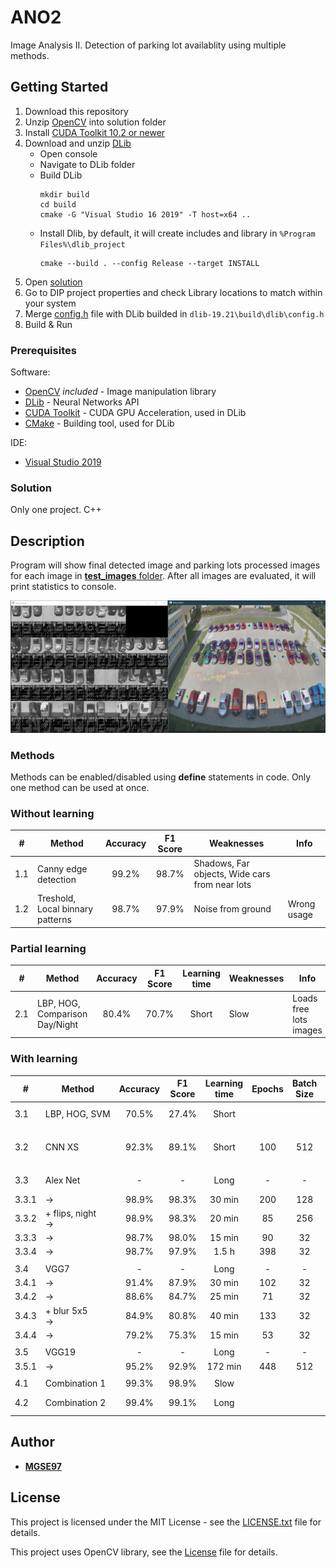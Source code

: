 # ANO2

Image Analysis II. Detection of parking lot availablity using multiple methods.


## Getting Started

1. Download this repository
2. Unzip [OpenCV](opencv.zip) into solution folder
3. Install [CUDA Toolkit 10.2 or newer](https://developer.nvidia.com/cuda-10.2-download-archive?target_os=Windows&target_arch=x86_64&target_version=10&target_type=exenetwork)
4. Download and unzip [DLib](http://dlib.net/compile.html)
    - Open console
    - Navigate to DLib folder
    - Build DLib
      ```
      mkdir build
      cd build
      cmake -G "Visual Studio 16 2019" -T host=x64 ..
      ```
    - Install Dlib, by default, it will create includes and library in `%Program Files%\dlib_project`
      ```
      cmake --build . --config Release --target INSTALL
      ```
5. Open [solution](DIP.sln)  
6. Go to DIP project properties and check Library locations to match within your system
7. Merge [config.h](DIP/config.h) file with DLib builded in `dlib-19.21\build\dlib\config.h`
8. Build & Run

### Prerequisites

Software:
* [OpenCV](https://opencv.org/) *included* - Image manipulation library
* [DLib](http://dlib.net/) - Neural Networks API
* [CUDA Toolkit](https://developer.nvidia.com/cuda-toolkit) - CUDA GPU Acceleration, used in DLib
* [CMake](https://cmake.org/) - Building tool, used for DLib

IDE:
* [Visual Studio 2019](https://visualstudio.microsoft.com/cs/vs/)

### Solution

Only one project. C++

## Description

Program will show final detected image and parking lots processed images for each image in [**test_images** folder](DIP/test_images).
After all images are evaluated, it will print statistics to console.

![GUI visualization](Resources/M_Combo.png)

### Methods

Methods can be enabled/disabled using **define** statements in code.
Only one method can be used at once.

### Without learning

|#|Method|Accuracy|F1 Score|Weaknesses|Info|
|-|------|:------:|:------:|----------|----|
|1.1|Canny edge detection|99.2%|98.7%|Shadows, Far objects, Wide cars from near lots||
|1.2|Treshold, Local binnary patterns|98.7%|97.9%|Noise from ground|Wrong usage|

### Partial learning

|#|Method|Accuracy|F1 Score|Learning time|Weaknesses|Info|
|-|------|:------:|:------:|:-----------:|----------|----|
|2.1|LBP, HOG, Comparison Day/Night|80.4%|70.7%|Short|Slow|Loads free lots images|

### With learning

|#|Method|Accuracy|F1 Score|Learning time|Epochs|Batch Size|Learning Rate|Weaknesses|Info / Loss|
|-|------|:------:|:------:|:-----------:|:----:|:--------:|:-----------:|----------|-----------|
|3.1|LBP,&nbsp;HOG,&nbsp;SVM|70.5%|27.4%|Short||||Weak predictions||
|||||||||||
|3.2|CNN&nbsp;XS|92.3%|89.1%|Short|100|512|1e-2|Small network, Shadows, Night|From lecture, DLib|
|||||||||||
|3.3|Alex&nbsp;Net|-|-|Long|-|-|-|Sensitive, Large&nbsp;(774MB)|DLib| 
|3.3.1|->|98.9%|98.3%|30 min|200|128|1e-5||~0.000872731|                      
|3.3.2|+ flips, night<br/>->|98.9%|98.3%|20 min|85|256|1e-5|Memory heavy|~0.0390906|
|3.3.3|->|98.7%|98.0%|15 min|90|32|1e-5||~0.0114783|
|3.3.4|->|98.7%|97.9%|1.5 h|398|32|1e-6||~0.0487347|
|||||||||||
|3.4|VGG7|-|-|Long|-|-|-|Large&nbsp;(2.4GB)|DLib| 
|3.4.1|->|91.4%|87.9%|30 min|102|32|1e-5||~0.00896601|
|3.4.2|->|88.6%|84.7%|25 min|71|32|1e-4||~0.000616295|
|3.4.3|+&nbsp;blur&nbsp;5x5<br/>->|84.9%|80.8%|40 min|133|32|1e-5||~0.00806217|                      
|3.4.4|->|79.2%|75.3%|15 min|53|32|1e-3||~7.05445e-05|
|||||||||||
|3.5|VGG19|-|-|Long|-|-|-|Large&nbsp;(1.7GB)|DLib|
|3.5.1|->|95.2%|92.9%|172 min|448|512|1e-3||~3.49625e-05|
|||||||||||
|4.1|Combination&nbsp;1|99.3%|98.9%|Slow||||Partial learning|1.1, 1.2, 2.1|
|4.2|Combination&nbsp;2|99.4%|99.1%|Long||||Full learning|1.1, 1.2, 2.1, 3.3.1|   

## Author

* [**MGSE97**](https://github.com/MGSE97)

## License

This project is licensed under the MIT License - see the [LICENSE.txt](LICENSE.txt) file for details.

This project uses OpenCV library, see the [License](OpenCV-License.txt) file for details.
